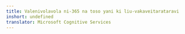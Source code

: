 ```yaml
---
title: Valenivolavola ni-365 na toso yani ki liu-vakaveitarataravi
inshort: undefined
translator: Microsoft Cognitive Services
---
```





